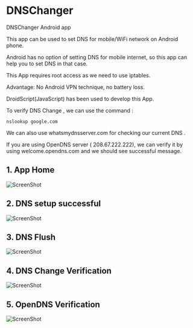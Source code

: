# DNSChanger
DNSChanger Android app 

This app can be used to set DNS for mobile/WiFi network on Android phone.
  
Android has no option of setting DNS for mobile internet, so this app can help you to set DNS in that case.
  
This App requires root access as we need to use iptables. 
  
Advantage: No Android VPN technique, no battery loss.
  
DroidScript(JavaScript) has been used to develop this App.

To verify DNS Change , we can use the command :
```code
nslookup google.com
```
We can also use whatsmydnsserver.com for checking our current DNS .

If you are using OpenDNS server ( 208.67.222.222), we can verify it by using welcome.opendns.com and we should see successful message.


## 1. App Home

![ScreenShot]( https://github.com/gauravssnl/DNSChanger/blob/master/Screenshots/Screenshot_20190124-015443.png )



## 2. DNS setup successful

![ScreenShot]( https://github.com/gauravssnl/DNSChanger/blob/master/Screenshots/Screenshot_20190124-015419.png )



## 3. DNS Flush

![ScreenShot]( https://github.com/gauravssnl/DNSChanger/blob/master/Screenshots/Screenshot_20190124-015443.png )


## 4. DNS Change Verification

![ScreenShot]( https://github.com/gauravssnl/DNSChanger/blob/master/Screenshots/Screenshot_20190126-014004.png )


## 5. OpenDNS Verification

![ScreenShot]( https://github.com/gauravssnl/DNSChanger/blob/master/Screenshots/Screenshot_20190124-210837.png )





